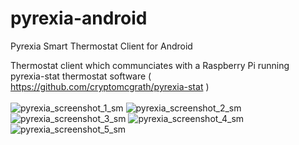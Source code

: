 # pyrexia-android
Pyrexia Smart Thermostat Client for Android

Thermostat client which communciates with a Raspberry Pi running pyrexia-stat thermostat software ( https://github.com/cryptomcgrath/pyrexia-stat )
<br><br>
![pyrexia_screenshot_1_sm](https://user-images.githubusercontent.com/5443337/204954603-68865236-a9ea-4047-bff6-3e084c263ef9.png)
![pyrexia_screenshot_2_sm](https://user-images.githubusercontent.com/5443337/204954664-39bb8d59-204d-43df-812e-da8d1db99262.png)
![pyrexia_screenshot_3_sm](https://user-images.githubusercontent.com/5443337/204954775-d4c68207-49e0-4c9e-9461-1b07137ef5db.png)
![pyrexia_screenshot_4_sm](https://user-images.githubusercontent.com/5443337/204954836-99e710d5-9ae1-4e17-980e-5d55ac2f06d4.png)
![pyrexia_screenshot_5_sm](https://user-images.githubusercontent.com/5443337/204954899-154ff13a-8c65-4dbd-a983-1e40e0f21cca.png)


